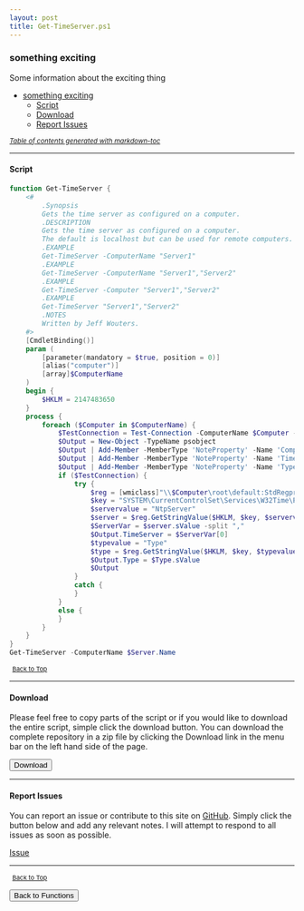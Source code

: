 ```yaml
---
layout: post
title: Get-TimeServer.ps1
---
```


### something exciting

Some information about the exciting thing

- [something exciting](#something-exciting)
  - [Script](#script)
  - [Download](#download)
  - [Report Issues](#report-issues)

<small><i><a href='http://ecotrust-canada.github.io/markdown-toc/'>Table of contents generated with markdown-toc</a></i></small>

---

#### Script

```powershell
function Get-TimeServer {
    <#
        .Synopsis
        Gets the time server as configured on a computer.
        .DESCRIPTION
        Gets the time server as configured on a computer.
        The default is localhost but can be used for remote computers.
        .EXAMPLE
        Get-TimeServer -ComputerName "Server1"
        .EXAMPLE
        Get-TimeServer -ComputerName "Server1","Server2"
        .EXAMPLE
        Get-TimeServer -Computer "Server1","Server2"
        .EXAMPLE
        Get-TimeServer "Server1","Server2"
        .NOTES
        Written by Jeff Wouters.
    #>
    [CmdletBinding()]
    param (
        [parameter(mandatory = $true, position = 0)]
        [alias("computer")]
        [array]$ComputerName
    )
    begin {
        $HKLM = 2147483650
    }
    process {
        foreach ($Computer in $ComputerName) {
            $TestConnection = Test-Connection -ComputerName $Computer -Quiet -Count 1
            $Output = New-Object -TypeName psobject
            $Output | Add-Member -MemberType 'NoteProperty' -Name 'ComputerName' -Value $Computer
            $Output | Add-Member -MemberType 'NoteProperty' -Name 'TimeServer' -Value "WMI Error"
            $Output | Add-Member -MemberType 'NoteProperty' -Name 'Type' -Value "WMI Error"
            if ($TestConnection) {
                try {
                    $reg = [wmiclass]"\\$Computer\root\default:StdRegprov"
                    $key = "SYSTEM\CurrentControlSet\Services\W32Time\Parameters"
                    $servervalue = "NtpServer"
                    $server = $reg.GetStringValue($HKLM, $key, $servervalue)
                    $ServerVar = $server.sValue -split ","
                    $Output.TimeServer = $ServerVar[0]
                    $typevalue = "Type"
                    $type = $reg.GetStringValue($HKLM, $key, $typevalue)
                    $Output.Type = $Type.sValue
                    $Output
                }
                catch {
                }
            }
            else {
            }
        }
    }
}
Get-TimeServer -ComputerName $Server.Name
```

<span style="font-size:11px;"><a href="#"><i class="fas fa-caret-up" aria-hidden="true" style="color: white; margin-right:5px;"></i>Back to Top</a></span>

---

#### Download

Please feel free to copy parts of the script or if you would like to download the entire script, simple click the download button. You can download the complete repository in a zip file by clicking the Download link in the menu bar on the left hand side of the page.

<button class="btn" type="submit" onclick="window.open('/PowerShell/functions/time/Get-TimeServer.ps1')">
    <i class="fa fa-cloud-download-alt">
    </i>
        Download
</button>

---

#### Report Issues

You can report an issue or contribute to this site on <a href="https://github.com/BanterBoy/scripts-blog/issues">GitHub</a>. Simply click the button below and add any relevant notes. I will attempt to respond to all issues as soon as possible.

<!-- Place this tag where you want the button to render. -->

<a class="github-button" href="https://github.com/BanterBoy/scripts-blog/issues/new?title=Get-TimeServer.ps1&body=There is a problem with this function. Please find details below." data-show-count="true" aria-label="Issue BanterBoy/scripts-blog on GitHub">Issue</a>

---

<span style="font-size:11px;"><a href="#"><i class="fas fa-caret-up" aria-hidden="true" style="color: white; margin-right:5px;"></i>Back to Top</a></span>

<a href="/menu/_pages/functions.html">
    <button class="btn">
        <i class='fas fa-reply'>
        </i>
            Back to Functions
    </button>
</a>

[1]: http://ecotrust-canada.github.io/markdown-toc
[2]: https://github.com/googlearchive/code-prettify
